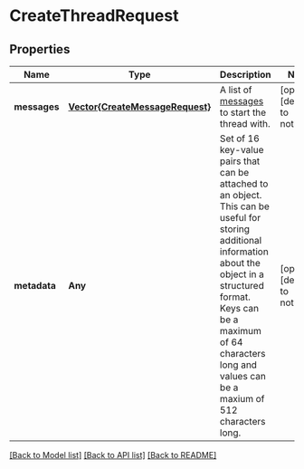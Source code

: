 # CreateThreadRequest


## Properties
Name | Type | Description | Notes
------------ | ------------- | ------------- | -------------
**messages** | [**Vector{CreateMessageRequest}**](CreateMessageRequest.md) | A list of [messages](/docs/api-reference/messages) to start the thread with. | [optional] [default to nothing]
**metadata** | **Any** | Set of 16 key-value pairs that can be attached to an object. This can be useful for storing additional information about the object in a structured format. Keys can be a maximum of 64 characters long and values can be a maxium of 512 characters long.  | [optional] [default to nothing]


[[Back to Model list]](../README.md#models) [[Back to API list]](../README.md#api-endpoints) [[Back to README]](../README.md)


